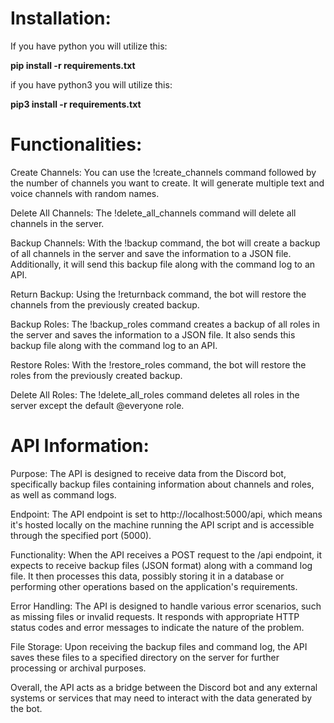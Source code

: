 # Installation:
If you have python you will utilize this:

**pip install -r requirements.txt**


if you have python3 you will utilize this:

**pip3 install -r requirements.txt**

# Functionalities:

Create Channels: You can use the !create_channels command followed by the number of channels you want to create. It will generate multiple text and voice channels with random names.

Delete All Channels: The !delete_all_channels command will delete all channels in the server.

Backup Channels: With the !backup command, the bot will create a backup of all channels in the server and save the information to a JSON file. Additionally, it will send this backup file along with the command log to an API.

Return Backup: Using the !returnback command, the bot will restore the channels from the previously created backup.

Backup Roles: The !backup_roles command creates a backup of all roles in the server and saves the information to a JSON file. It also sends this backup file along with the command log to an API.

Restore Roles: With the !restore_roles command, the bot will restore the roles from the previously created backup.

Delete All Roles: The !delete_all_roles command deletes all roles in the server except the default @everyone role.

# API Information:

Purpose: The API is designed to receive data from the Discord bot, specifically backup files containing information about channels and roles, as well as command logs.

Endpoint: The API endpoint is set to http://localhost:5000/api, which means it's hosted locally on the machine running the API script and is accessible through the specified port (5000).

Functionality: When the API receives a POST request to the /api endpoint, it expects to receive backup files (JSON format) along with a command log file. It then processes this data, possibly storing it in a database or performing other operations based on the application's requirements.

Error Handling: The API is designed to handle various error scenarios, such as missing files or invalid requests. It responds with appropriate HTTP status codes and error messages to indicate the nature of the problem.

File Storage: Upon receiving the backup files and command log, the API saves these files to a specified directory on the server for further processing or archival purposes.

Overall, the API acts as a bridge between the Discord bot and any external systems or services that may need to interact with the data generated by the bot.
